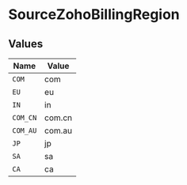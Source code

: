 # SourceZohoBillingRegion


## Values

| Name     | Value    |
| -------- | -------- |
| `COM`    | com      |
| `EU`     | eu       |
| `IN`     | in       |
| `COM_CN` | com.cn   |
| `COM_AU` | com.au   |
| `JP`     | jp       |
| `SA`     | sa       |
| `CA`     | ca       |